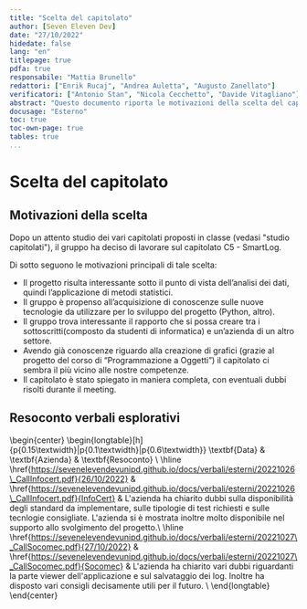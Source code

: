 ```yaml
---
title: "Scelta del capitolato"
author: [Seven Eleven Dev]
date: "27/10/2022"
hidedate: false
lang: "en"
titlepage: true
pdfa: true
responsabile: "Mattia Brunello"
redattori: ["Enrik Rucaj", "Andrea Auletta", "Augusto Zanellato"]
verificatori: ["Antonio Stan", "Nicola Cecchetto", "Davide Vitagliano"]
abstract: "Questo documento riporta le motivazioni della scelta del capitolato."
docusage: "Esterno"
toc: true
toc-own-page: true
tables: true
...
```


# Scelta del capitolato

## Motivazioni della scelta

Dopo un attento studio dei vari capitolati proposti in classe (vedasi "studio capitolati"), il gruppo ha deciso di lavorare sul capitolato C5 - SmartLog.

Di sotto seguono le motivazioni principali di tale scelta:

* Il progetto risulta interessante sotto il punto di vista dell’analisi dei dati, quindi l’applicazione di metodi statistici.
* Il gruppo è propenso all’acquisizione di conoscenze sulle nuove tecnologie da utilizzare per lo sviluppo del progetto (Python, altro).
* Il gruppo trova interessante il rapporto che si possa creare tra i sottoscritti(composto da studenti di informatica) e un’azienda di un altro settore.
* Avendo già conoscenze riguardo alla creazione di grafici (grazie al progetto del corso di “Programmazione a Oggetti”) il capitolato ci sembra il più vicino alle nostre competenze.
* Il capitolato è stato spiegato in maniera completa, con eventuali dubbi risolti durante il meeting.

## Resoconto verbali esplorativi

\begin{center}
    \begin{longtable}[h]{p{0.15\textwidth}|p{0.1\textwidth}|p{0.6\textwidth}}
        \textbf{Data} & \textbf{Azienda} & \textbf{Resoconto} \\
        \hline
        \href{https://sevenelevendevunipd.github.io/docs/verbali/esterni/20221026\_CallInfocert.pdf}{26/10/2022} & \href{https://sevenelevendevunipd.github.io/docs/verbali/esterni/20221026\_CallInfocert.pdf}{InfoCert} & L'azienda ha chiarito dubbi sulla disponibilità degli standard da implementare, sulle tipologie di test richiesti e sulle tecnlogie consigliate. L'azienda si è mostrata inoltre molto disponibile nel supporto allo svolgimento del progetto.\\
        \hline
        \href{https://sevenelevendevunipd.github.io/docs/verbali/esterni/20221027\_CallSocomec.pdf}{27/10/2022} & \href{https://sevenelevendevunipd.github.io/docs/verbali/esterni/20221027\_CallSocomec.pdf}{Socomec} & L'azienda ha chiarito vari dubbi riguardanti la parte viewer dell'applicazione e sul salvataggio dei log. Inoltre ha disposto vari consigli decisamente utili per il futuro. \\
    \end{longtable}
\end{center}
